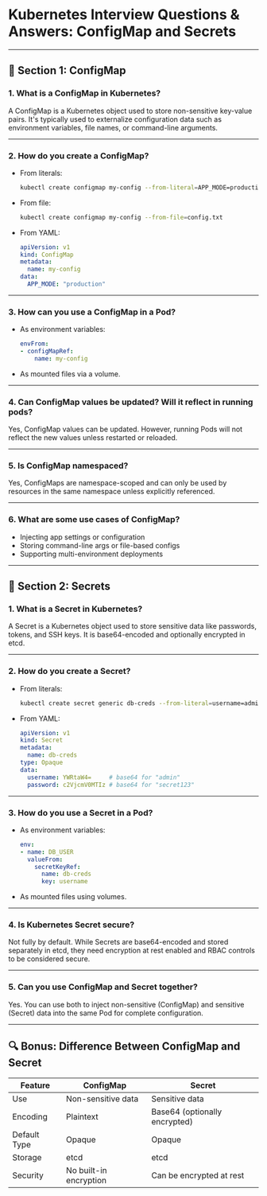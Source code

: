 
# Kubernetes Interview Questions & Answers: ConfigMap and Secrets

---

## 🔷 Section 1: ConfigMap

### 1. What is a ConfigMap in Kubernetes?

A ConfigMap is a Kubernetes object used to store non-sensitive key-value pairs. It's typically used to externalize configuration data such as environment variables, file names, or command-line arguments.

---

### 2. How do you create a ConfigMap?

- From literals:
  ```bash
  kubectl create configmap my-config --from-literal=APP_MODE=production
  ```
- From file:
  ```bash
  kubectl create configmap my-config --from-file=config.txt
  ```
- From YAML:
  ```yaml
  apiVersion: v1
  kind: ConfigMap
  metadata:
    name: my-config
  data:
    APP_MODE: "production"
  ```

---

### 3. How can you use a ConfigMap in a Pod?

- As environment variables:
  ```yaml
  envFrom:
  - configMapRef:
      name: my-config
  ```
- As mounted files via a volume.

---

### 4. Can ConfigMap values be updated? Will it reflect in running pods?

Yes, ConfigMap values can be updated. However, running Pods will not reflect the new values unless restarted or reloaded.

---

### 5. Is ConfigMap namespaced?

Yes, ConfigMaps are namespace-scoped and can only be used by resources in the same namespace unless explicitly referenced.

---

### 6. What are some use cases of ConfigMap?

- Injecting app settings or configuration
- Storing command-line args or file-based configs
- Supporting multi-environment deployments

---

## 🔷 Section 2: Secrets

### 1. What is a Secret in Kubernetes?

A Secret is a Kubernetes object used to store sensitive data like passwords, tokens, and SSH keys. It is base64-encoded and optionally encrypted in etcd.

---

### 2. How do you create a Secret?

- From literals:
  ```bash
  kubectl create secret generic db-creds --from-literal=username=admin --from-literal=password=secret123
  ```
- From YAML:
  ```yaml
  apiVersion: v1
  kind: Secret
  metadata:
    name: db-creds
  type: Opaque
  data:
    username: YWRtaW4=     # base64 for "admin"
    password: c2VjcmV0MTIz # base64 for "secret123"
  ```

---

### 3. How do you use a Secret in a Pod?

- As environment variables:
  ```yaml
  env:
  - name: DB_USER
    valueFrom:
      secretKeyRef:
        name: db-creds
        key: username
  ```
- As mounted files using volumes.

---

### 4. Is Kubernetes Secret secure?

Not fully by default. While Secrets are base64-encoded and stored separately in etcd, they need encryption at rest enabled and RBAC controls to be considered secure.

---

### 5. Can you use ConfigMap and Secret together?

Yes. You can use both to inject non-sensitive (ConfigMap) and sensitive (Secret) data into the same Pod for complete configuration.

---

## 🔍 Bonus: Difference Between ConfigMap and Secret

| Feature         | ConfigMap         | Secret             |
|-----------------|-------------------|--------------------|
| Use             | Non-sensitive data| Sensitive data     |
| Encoding        | Plaintext         | Base64 (optionally encrypted) |
| Default Type    | Opaque            | Opaque             |
| Storage         | etcd              | etcd               |
| Security        | No built-in encryption | Can be encrypted at rest |

